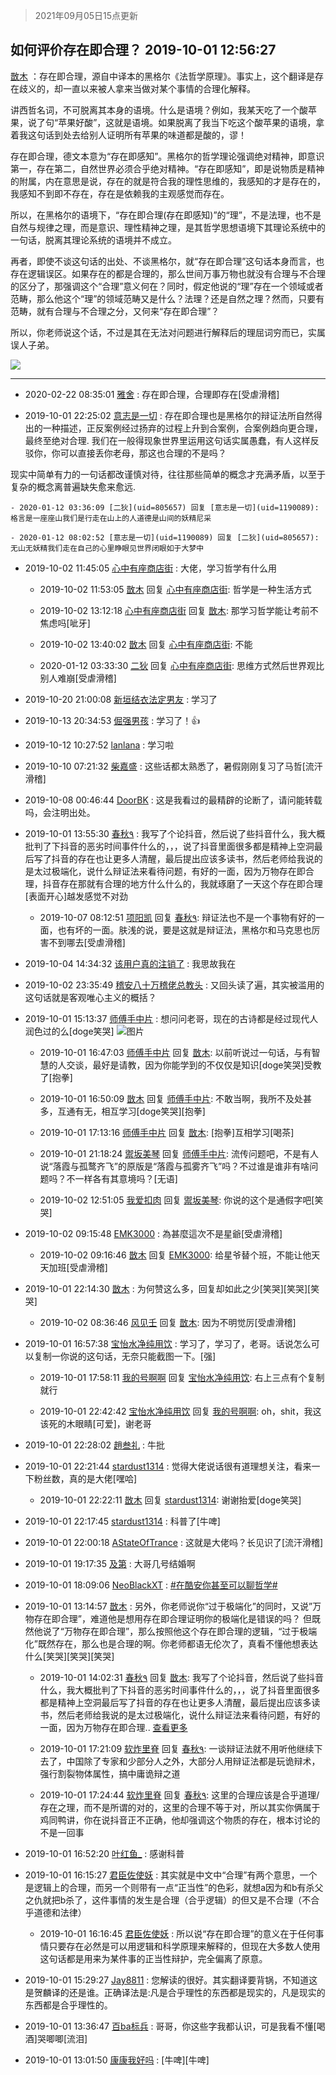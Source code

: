 > 2021年09月05日15点更新
<link rel="stylesheet" href="https://cdn.jsdelivr.net/gh/taotie6/sampleJSON@main/css/photo_show.css">


 ## 如何评价存在即合理？ 2019-10-01 12:56:27

 [㪚木](https://www.coolapk.com/feed/14087554?shareKey=Y2RkMmY0NjYyYjY0NjEzMTc0ZWQ~) ：存在即合理，源自中译本的黑格尔《法哲学原理》。事实上，这个翻译是存在歧义的，却一直以来被人拿来当做对某个事情的合理化解释。

讲西哲名词，不可脱离其本身的语境。什么是语境？例如，我某天吃了一个酸苹果，说了句“苹果好酸”，这就是语境。如果脱离了我当下吃这个酸苹果的语境<!--break-->，拿着我这句话到处去给别人证明所有苹果的味道都是酸的，谬！

存在即合理，德文本意为“存在即感知”。黑格尔的哲学理论强调绝对精神，即意识第一，存在第二，自然世界必须合乎绝对精神。“存在即感知”，即是说物质是精神的附属，内在意思是说，存在的就是符合我的理性思维的，我感知的才是存在的，我感知不到即不存在，存在是依赖我的主观感觉而存在。

所以，在黑格尔的语境下，“存在即合理(存在即感知)”的“理”，不是法理，也不是自然与规律之理，而是意识、理性精神之理，是其哲学思想语境下其理论系统中的一句话，脱离其理论系统的语境并不成立。

再者，即使不谈这句话的出处、不谈黑格尔，就“存在即合理”这句话本身而言，也存在逻辑误区。如果存在的都是合理的，那么世间万事万物也就没有合理与不合理的区分了，那强调这个“合理”意义何在？同时，假定他说的“理”存在一个领域或者范畴，那么他这个“理”的领域范畴又是什么？法理？还是自然之理？然而，只要有范畴，就有合理与不合理之分，又何来“存在即合理”？

所以，你老师说这个话，不过是其在无法对问题进行解释后的理屈词穷而已，实属误人子弟。 

<div class="album">
<img class="img-item" src="https://image.coolapk.com/feed/2019/0214/09/1081091_1550107620_2597@374x503.jpg" />
</div>

 ------- 

- 2020-02-22 08:35:01 [雅舍](uid=1992486) : 存在即合理，合理即存在[受虐滑稽] 

- 2019-10-01 22:25:02 [意志是一切](uid=1190089) : 存在即合理也是黑格尔的辩证法所自然得出的一种描述，正反案例经过扬弃的过程上升到合案例，合案例趋向更合理，最终至绝对合理.
我们在一般得现象世界里运用这句话实属愚蠢，有人这样反驳你，你可以直接丢你老母，那这也合理的不是吗？

现实中简单有力的一句话都改谨慎对待<!--break-->，往往那些简单的概念才充满矛盾，以至于复杂的概念离普遍缺失愈来愈远. 

    - 2020-01-12 03:36:09 [二狄](uid=805657) 回复 [意志是一切](uid=1190089): 格言是一座座山我们是行走在山上的人道德是山间的妖精尼采 

    - 2020-01-12 08:02:52 [意志是一切](uid=1190089) 回复 [二狄](uid=805657): 无山无妖精我们走在自己的心里睁眼见世界闭眼如于大梦中 

- 2019-10-02 11:45:05 [心中有座商店街](uid=1636078) : 大佬，学习哲学有什么用 

    - 2019-10-02 11:53:05 [㪚木](uid=1081091) 回复 [心中有座商店街](uid=1636078): 哲学是一种生活方式 

    - 2019-10-02 13:12:18 [心中有座商店街](uid=1636078) 回复 [㪚木](uid=1081091): 那学习哲学能让考前不焦虑吗[呲牙] 

    - 2019-10-02 13:40:02 [㪚木](uid=1081091) 回复 [心中有座商店街](uid=1636078): 不能 

    - 2020-01-12 03:33:30 [二狄](uid=805657) 回复 [心中有座商店街](uid=1636078): 思维方式然后世界观比别人难崩[受虐滑稽] 

- 2019-10-20 21:00:08 [新垣结衣法定男友](uid=1178500) : 学习了 

- 2019-10-13 20:34:53 [倔强男孩](uid=1053486) : 学习了！👍 

- 2019-10-12 10:27:52 [lanlana](uid=858683) : 学习啦 

- 2019-10-10 07:21:32 [柴嘉盛](uid=1215282) : 这些话都太熟悉了，暑假刚刚复习了马哲[流汗滑稽] 

- 2019-10-08 00:46:44 [DoorBK](uid=1897034) : 这是我看过的最精辟的论断了，请问能转载吗，会注明出处。 

- 2019-10-01 13:55:30 [春秋٩](uid=956871) : 我写了个论抖音，然后说了些抖音什么，我大概批判了下抖音的恶劣时间事件什么的，，，说了抖音里面很多都是精神上空洞最后写了抖音的存在也让更多人清醒，最后提出应该多读书，然后老师给我说的是太过极端化，说什么辩证法来看待问题，有好的一面，因为万物存在即合理<!--break-->，抖音存在那就有合理的地方什么什么的，我就琢磨了一天这个存在即合理[表面开心]越发感觉不对劲 

    - 2019-10-07 08:12:51 [项阳凯](uid=1093935) 回复 [春秋٩](uid=956871): 辩证法也不是一个事物有好的一面，也有坏的一面。肤浅的说，要是这就是辩证法，黑格尔和马克思也厉害不到哪去[受虐滑稽] 

- 2019-10-04 14:34:32 [该用户真的注销了](uid=988453) : 我思故我在 

- 2019-10-02 23:35:49 [稽安八十万稽佬总教头](uid=2002782) : 又回头读了遍，其实被滥用的这句话就是客观唯心主义的概括？ 

- 2019-10-01 15:13:37 [师傅手中片](uid=1467971) : 想问问老哥，现在的古诗都是经过现代人润色过的么[doge笑哭] ![图片](https://image.coolapk.com/feed/2019/1001/15/1467971_9dda828a_4016_271@1080x2280.jpeg)

    - 2019-10-01 16:47:03 [师傅手中片](uid=1467971) 回复 [㪚木](uid=1081091): 以前听说过一句话，与有智慧的人交谈，最好是请教，因为你能学到的不仅仅是知识[doge笑哭]受教了[抱拳] 

    - 2019-10-01 16:50:09 [㪚木](uid=1081091) 回复 [师傅手中片](uid=1467971): 不敢当啊，我所不及处甚多，互通有无，相互学习[doge笑哭][抱拳] 

    - 2019-10-01 17:13:16 [师傅手中片](uid=1467971) 回复 [㪚木](uid=1081091): [抱拳]互相学习[喝茶] 

    - 2019-10-01 21:18:24 [禦坂美琴](uid=1456777) 回复 [师傅手中片](uid=1467971): 流传问题吧，不是有人说“落霞与孤鹜齐飞”的原版是“落霞与孤雾齐飞”吗？不过谁是谁非有啥问题吗？不一样各有其意境吗？[无语] 

    - 2019-10-02 12:51:05 [我爱扣肉](uid=457802) 回复 [禦坂美琴](uid=1456777): 你说的这个是通假字吧[笑哭] 

- 2019-10-02 09:15:48 [EMK3000](uid=2836495) : 為甚麼這次不是星爺[受虐滑稽] 

    - 2019-10-02 09:16:46 [㪚木](uid=1081091) 回复 [EMK3000](uid=2836495): 给星爷替个班，不能让他天天加班[受虐滑稽] 

- 2019-10-01 22:14:30 [㪚木](uid=1081091) : 为何赞这么多，回复却如此之少[笑哭][笑哭][笑哭] 

    - 2019-10-02 08:36:46 [风见壬](uid=1512297) 回复 [㪚木](uid=1081091): 因为不明觉厉[受虐滑稽] 

- 2019-10-01 16:57:38 [宝怡水净纯用饮](uid=1643905) : 学习了，学习了，老哥。话说怎么可以复制一你说的这句话，无奈只能截图一下。[强] 

    - 2019-10-01 17:58:11 [我的号啊啊](uid=669896) 回复 [宝怡水净纯用饮](uid=1643905): 右上三点有个复制就行 

    - 2019-10-01 22:42:42 [宝怡水净纯用饮](uid=1643905) 回复 [我的号啊啊](uid=669896): oh，shit，我这该死的木眼睛[可爱]，谢老哥 

- 2019-10-01 22:28:02 [趙叁礼](uid=1806112) : 牛批 

- 2019-10-01 22:21:44 [stardust1314](uid=913508) : 觉得大佬说话很有道理想关注，看来一下粉丝数，真的是大佬[嘿哈] 

    - 2019-10-01 22:22:11 [㪚木](uid=1081091) 回复 [stardust1314](uid=913508): 谢谢抬爱[doge笑哭] 

- 2019-10-01 22:17:45 [stardust1314](uid=913508) : 科普了[牛啤] 

- 2019-10-01 22:00:18 [AStateOfTrance](uid=2892634) : 这就是大佬吗？长见识了[流汗滑稽] 

- 2019-10-01 19:17:35 [及第](uid=1119990) : 大哥几号结婚啊 

- 2019-10-01 18:09:06 [NeoBlackXT](uid=1071341) : <a class="feed-link-tag" href="/t/在酷安你甚至可以聊哲学?type=0">#在酷安你甚至可以聊哲学#</a> 

- 2019-10-01 13:14:57 [㪚木](uid=1081091) : 另外，你老师说你“过于极端化”的同时，又说”万物存在即合理”，难道他是想用存在即合理证明你的极端化是错误的吗？
但既然他说了“万物存在即合理”，那么按照他这个存在即合理的逻辑，“过于极端化”既然存在，那么也是合理的啊。你老师都语无伦次了<!--break-->，真看不懂他想表达什么[笑哭][笑哭][笑哭] 

    - 2019-10-01 14:02:31 [春秋٩](uid=956871) 回复 [㪚木](uid=1081091): 我写了个论抖音，然后说了些抖音什么，我大概批判了下抖音的恶劣时间事件什么的，，，说了抖音里面很多都是精神上空洞最后写了抖音的存在也让更多人清醒，最后提出应该多读书，然后老师给我说的是太过极端化，说什么辩证法来看待问题，有好的一面，因为万物存在即合理.. <a href="/feed/replyList?id=89205939">查看更多</a> 

    - 2019-10-01 17:21:09 [软炸里脊](uid=1319459) 回复 [春秋٩](uid=956871): 一谈辩证法就不用听他继续下去了，中国除了专家和少部分人之外，大部分人用辩证法都是玩诡辩术，强行割裂物体属性，搞中庸诡辩之道 

    - 2019-10-01 17:24:44 [软炸里脊](uid=1319459) 回复 [春秋٩](uid=956871): 这里的合理应该是合乎道理/存在之理，而不是所谓的对的，这里的合理不等于对，所以其实你俩属于鸡同鸭讲，你在说抖音正不正确，他却强调这个物质的存在，根本讨论的不是一回事 

- 2019-10-01 16:52:20 [叶红鱼_](uid=728808) : 感谢科普 

- 2019-10-01 16:15:27 [君臣佐使妖](uid=1759163) : 其实就是中文中“合理”有两个意思，一个是逻辑上的合理，而另一个则带有一点“正当性”的色彩，就想a因为和b有杀父之仇就把b杀了，这件事情的发生是合理（合乎逻辑）的但又是不合理（不合乎道德和法律） 

    - 2019-10-01 16:16:45 [君臣佐使妖](uid=1759163) : 所以说“存在即合理”的意义在于任何事情只要存在必然是可以用逻辑和科学原理来解释的，但现在大多数人使用这句话都是用来为某件事的正当性辩护，完全偏离了原意。 

- 2019-10-01 15:29:27 [Jay8811](uid=1183123) : 您解读的很好。其实翻译要背锅，不知道这是贺麟译的还是谁。正确译法是:凡是合乎理性的东西都是现实的，凡是现实的东西都是合乎理性的。 

- 2019-10-01 13:36:47 [百ba标兵](uid=1436451) : 哥哥，你这些字我都认识，可是我看不懂[喝酒]哭唧唧[流泪] 

- 2019-10-01 13:01:50 [康康我好吗](uid=1707511) : [牛啤][牛啤] 


